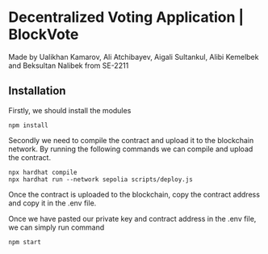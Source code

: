 # Decentralized Voting Application | BlockVote
Made by Ualikhan Kamarov, Ali Atchibayev, Aigali Sultankul, Alibi Kemelbek and Beksultan Nalibek from SE-2211

## Installation

Firstly, we should install the modules

```shell
npm install
```

Secondly we need to compile the contract and upload it to the blockchain network. By running the following commands we can compile and upload the contract.

```shell
npx hardhat compile
npx hardhat run --network sepolia scripts/deploy.js
```

Once the contract is uploaded to the blockchain, copy the contract address and copy it in the .env file.

Once we have pasted our private key and contract address in the .env file, we can simply run command

```shell
npm start
```